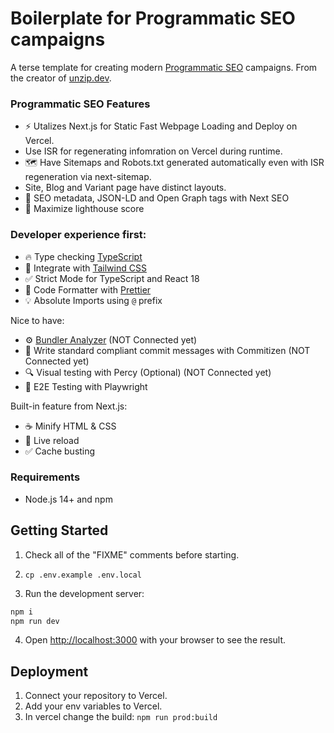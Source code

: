 # Boilerplate for Programmatic SEO campaigns

A terse template for creating modern [Programmatic SEO](https://unzip.dev/0x003-programmatic-seo/) campaigns.
From the creator of [unzip.dev](https://unzip.dev?ref=next-pseo).

### Programmatic SEO Features

- ⚡ Utalizes Next.js for Static Fast Webpage Loading and Deploy on Vercel.
- Use ISR for regenerating infomration on Vercel during runtime.
- 🗺️ Have Sitemaps and Robots.txt generated automatically even with ISR regeneration via next-sitemap.
- Site, Blog and Variant page have distinct layouts.
- 🤖 SEO metadata, JSON-LD and Open Graph tags with Next SEO
- 💯 Maximize lighthouse score

### Developer experience first:

- 🔥 Type checking [TypeScript](https://www.typescriptlang.org)
- 💎 Integrate with [Tailwind CSS](https://tailwindcss.com)
- ✅ Strict Mode for TypeScript and React 18
- 💖 Code Formatter with [Prettier](https://prettier.io)
- 💡 Absolute Imports using `@` prefix

Nice to have:

- ⚙️ [Bundler Analyzer](https://www.npmjs.com/package/@next/bundle-analyzer) (NOT Connected yet)
- 📓 Write standard compliant commit messages with Commitizen (NOT Connected yet)
- 🔍 Visual testing with Percy (Optional) (NOT Connected yet)
- 🧪 E2E Testing with Playwright

Built-in feature from Next.js:

- ☕ Minify HTML & CSS
- 💨 Live reload
- ✅ Cache busting

### Requirements

- Node.js 14+ and npm

## Getting Started

1. Check all of the "FIXME" comments before starting.

2. `cp .env.example .env.local`

3. Run the development server:

```bash
npm i
npm run dev
```

4. Open [http://localhost:3000](http://localhost:3000) with your browser to see the result.

## Deployment

1. Connect your repository to Vercel.
2. Add your env variables to Vercel.
3. In vercel change the build:
   `npm run prod:build`
